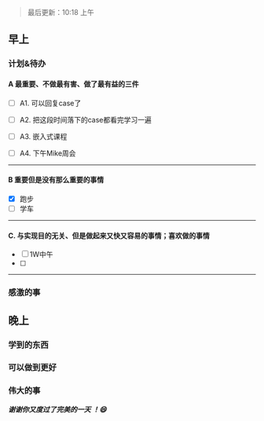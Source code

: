 > 最后更新：10:18 上午

## 早上

### 计划&待办

#### A  最重要、不做最有害、做了最有益的三件

- [ ] A1. 可以回复case了

- [ ] A2. 把这段时间落下的case都看完学习一遍

- [ ] A3. 嵌入式课程

- [ ] A4. 下午Mike周会




----

#### B 重要但是没有那么重要的事情

- [x] 跑步
- [ ] 学车

----

#### C. 与实现目的无关、但是做起来又快又容易的事情；喜欢做的事情

- [ ] 1W中午
- [ ] 

----

### 感激的事


## 晚上

### 学到的东西


### 可以做到更好


### 伟大的事 



***谢谢你又度过了完美的一天 ！:smile:***